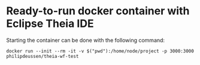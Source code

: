 # Ready-to-run docker container with Eclipse Theia IDE

Starting the container can be done with the following command:
```
docker run --init --rm -it -v $("pwd"):/home/node/project -p 3000:3000 philipdeussen/theia-wf-test
```